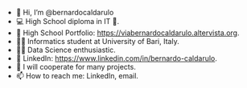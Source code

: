 - 👋 Hi, I’m @bernardocaldarulo
- 💻 High School diploma in IT 🍕.
- 🏫 High School Portfolio: https://viabernardocaldarulo.altervista.org.
- 👨‍🎓 Informatics student at University of Bari, Italy.
- 👨‍💻 Data Science enthusiastic.
- 🚀 LinkedIn: https://www.linkedin.com/in/bernardo-caldarulo.
- 💞️ I will cooperate for many projects.
- 📫 How to reach me: LinkedIn, email.

<!---
bernardocaldarulo/bernardocaldarulo is a ✨ special ✨ repository because its `README.md` (this file) appears on your GitHub profile.
You can click the Preview link to take a look at your changes.
--->
